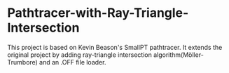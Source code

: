 # Pathtracer-with-Ray-Triangle-Intersection
This project is based on Kevin Beason's SmallPT pathtracer. It extends the original project by adding ray-triangle intersection algorithm(Möller-Trumbore) and an .OFF file loader.
